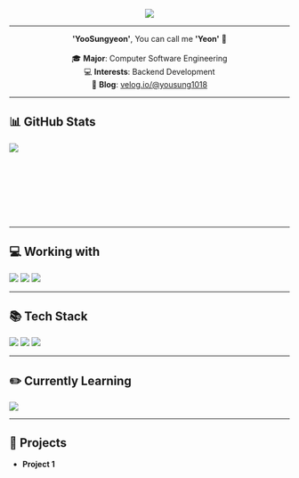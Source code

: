 <!-- 상단 캡슐 배너 -->
<p align="center">
  <img src="https://capsule-render.vercel.app/api?type=venom&height=300&color=7b9acc&text=Yeon_💻&fontColor=FCF6F5&rotate=0&textBg=false" />
</p>

---

<p align="center">
  <b>'YooSungyeon'</b>, You can call me <b>'Yeon'</b> 👋<br><br>
  🎓 <b>Major</b>: Computer Software Engineering<br>
  💻 <b>Interests</b>: Backend Development<br>
  📝 <b>Blog</b>: <a href="https://velog.io/@yousung1018">velog.io/@yousung1018</a>
</p>

---

<!-- GitHub Stats -->
<h2>📊 GitHub Stats</h2>
<p>
  <img align="left" src="https://github-readme-stats.vercel.app/api?username=YuSungyeon&theme=gruvbox_light&hide_border=true&count_private=true&show_icons=false&custom_title=GitHub%20Stats😊"/>
</p>

<br><br><br><br><br><br><br><br>

---

<!-- Working with -->
<h2>💻 Working with</h2>
<p>
  <img src="http://img.shields.io/badge/Visual Studio Code-007ACC?style=flat-square&logo=visualstudiocode&logoColor=white" />
  <img src="http://img.shields.io/badge/IntelliJ IDEA-000000?style=flat-square&logo=intellijidea&logoColor=white" />
  <img src="https://img.shields.io/badge/Figma-F24E1E?style=flat-square&logo=figma&logoColor=white" />
</p>

---

<!-- Tech Stack -->
<h2>📚 Tech Stack</h2>
<p>
  <img src="http://img.shields.io/badge/C-A8B9CC?style=flat-square&logo=C&logoColor=white" />
  <img src="http://img.shields.io/badge/Java-007396?style=flat-square&logo=java&logoColor=white" />
  <img src="http://img.shields.io/badge/Spring-6DB33F?style=flat-square&logo=spring&logoColor=white" />
</p>

---

<!-- Learning -->
<h2>✏️ Currently Learning</h2>
<p>
  <img src="http://img.shields.io/badge/Spring-6DB33F?style=flat-square&logo=spring&logoColor=white" />
</p>

---

<!-- Projects -->
<h2>📁 Projects</h2>
<ul>
  <li><b>Project 1</b>
</ul>
